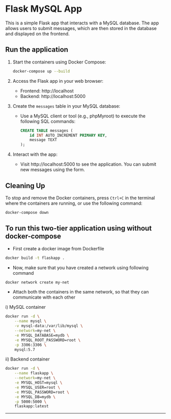 # Flask MySQL App

This is a simple Flask app that interacts with a MySQL database. The app allows users to submit messages, which are then stored in the database and displayed on the frontend.


## Run the application

1. Start the containers using Docker Compose:

   ```bash
   docker-compose up --build
   ```

2. Access the Flask app in your web browser:

   - Frontend: http://localhost
   - Backend: http://localhost:5000

3. Create the `messages` table in your MySQL database:

   - Use a MySQL client or tool (e.g., phpMyroot) to execute the following SQL commands:
   
     ```sql
     CREATE TABLE messages (
         id INT AUTO_INCREMENT PRIMARY KEY,
         message TEXT
     );
     ```

4. Interact with the app:

   - Visit http://localhost:5000 to see the application. You can submit new messages using the form.

## Cleaning Up

To stop and remove the Docker containers, press `Ctrl+C` in the terminal where the containers are running, or use the following command:

```bash
docker-compose down
```

## To run this two-tier application using  without docker-compose

- First create a docker image from Dockerfile
```bash
docker build -t flaskapp .
```

- Now, make sure that you have created a network using following command
```bash
docker network create my-net
```

- Attach both the containers in the same network, so that they can communicate with each other

i) MySQL container 
```bash
docker run -d \
    --name mysql \
    -v mysql-data:/var/lib/mysql \
    --network=my-net \
    -e MYSQL_DATABASE=mydb \
    -e MYSQL_ROOT_PASSWORD=root \
    -p 3306:3306 \
    mysql:5.7

```
ii) Backend container
```bash
docker run -d \
    --name flaskapp \
    --network=my-net \
    -e MYSQL_HOST=mysql \
    -e MYSQL_USER=root \
    -e MYSQL_PASSWORD=root \
    -e MYSQL_DB=mydb \
    -p 5000:5000 \
    flaskapp:latest

```

---

